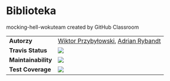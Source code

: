 # Biblioteka
mocking-hell-wokuteam created by GitHub Classroom
<table>
<td>  <b>Autorzy</b>     </td>
<td>   <a href="https://github.com/mrwokulski"> Wiktor Przybyłowski</a>,
<a href="https://github.com/AdrianRybandt"> Adrian Rybandt</a>
</td>  
<tr>
<td> <b>Travis Status</b> </td>
<td> <a href="https://travis-ci.org/my-rspec/mocking-hell-wokuteam"> <img src="https://travis-ci.org/my-rspec/mocking-hell-wokuteam.svg?branch=master"></a> </td>
</tr>

<tr><td> <b>Maintainability</b> </td>
<td> <a href="https://codeclimate.com/github/my-rspec/mocking-hell-wokuteam/maintainability"> <img src="https://api.codeclimate.com/v1/badges/9dbd04fdfe072b95d34b/maintainability"></a> </td>
</tr>  

<tr><td> <b>Test Coverage</b> </td>
<td>  <a href="https://codeclimate.com/github/my-rspec/mocking-hell-wokuteam/test_coverage"> <img src="https://api.codeclimate.com/v1/badges/9dbd04fdfe072b95d34b/test_coverage"></a></td></tr>
</table>

